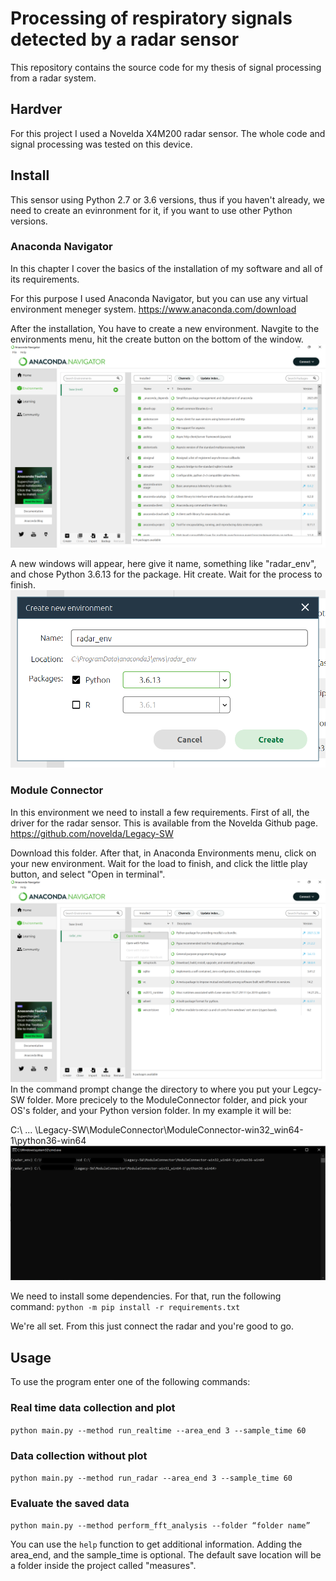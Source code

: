 # Processing of respiratory signals detected by a radar sensor

This repository contains the source code for my thesis of signal processing from a radar system.

## Hardver

For this project I used a Novelda X4M200 radar sensor. The whole code and signal processing was tested on this device.

## Install

This sensor using Python 2.7 or 3.6 versions, thus if you haven't already, we need to create an evinronment for it, if you want to use other Python versions.

### Anaconda Navigator

In this chapter I cover the basics of the installation of my software and all of its requirements.

For this purpose I used Anaconda Navigator, but you can use any virtual environment meneger system. 
https://www.anaconda.com/download

After the installation, You have to create a new environment. Navgite to the environments menu, hit the create button on the bottom of the window. 
![](./images/conda1.png)

A new windows will appear, here give it name, something like "radar_env", and chose Python 3.6.13 for the package. Hit create. Wait for the process to finish.
![](./images/conda2.png)

### Module Connector

In this environment we need to install a few requirements. First of all, the driver for the radar sensor. This is available from the Novelda Github page. 
https://github.com/novelda/Legacy-SW

Download this folder. After that, in Anaconda Environments menu, click on your new environment. Wait for the load to finish, and click the little play button, and select "Open in terminal". 
![](./images/conda3.png)
In the command prompt change the directory to where you put your Legcy-SW folder. More precicely to the ModuleConnector folder, and pick your OS's folder, and your Python version folder. In my example it will be: 

C:\ ... \Legacy-SW\ModuleConnector\ModuleConnector-win32_win64-1\python36-win64
![](./images/conda4.png)

We need to install some dependencies. For that, run the following command: `python -m pip install -r requirements.txt`

We're all set. From this just connect the radar and you're good to go.

## Usage

To use the program enter one of the following commands:

### Real time data collection and plot
`python main.py --method run_realtime --area_end 3 --sample_time 60`

### Data collection without plot
`python main.py --method run_radar --area_end 3 --sample_time 60`

### Evaluate the saved data
`python main.py --method perform_fft_analysis --folder “folder name”`

You can use the `help` function to get additional information. Adding the area_end, and the sample_time is optional. The default save location will be a folder inside the project called "measures".